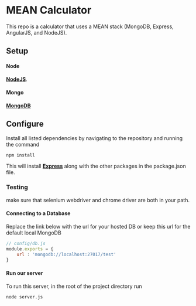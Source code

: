 # MEAN Calculator
This repo is a calculator that uses a MEAN stack (MongoDB, Express, AngularJS, and NodeJS).

## Setup

#### Node
[**NodeJS**](http://nodejs.org/download/).

#### Mongo
[**MongoDB**](http://www.mongodb.org/downloads)

## Configure
Install all listed dependencies by navigating to the repository and running the command 

```npm install``` 

This will install [**Express**](http://expressjs.com/4x/api.html) along with the other packages in the package.json file. 

### Testing
make sure that selenium webdriver and chrome driver are both in your path.
<Enter>
<Enter>
<Enter>

#### Connecting to a Database
Replace the link below with the url for your hosted DB or keep this url for the default local MongoDB
```javascript
// config/db.js
module.exports = {
	url : 'mongodb://localhost:27017/test'
}
```

#### Run our server
To run this server, in the root of the project directory run 

```node server.js```

